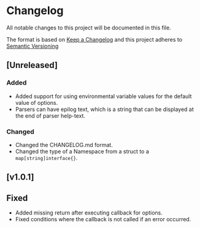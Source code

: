# Changelog
All notable changes to this project will be documented in this file.

The format is based on [Keep a Changelog](http://keepachangelog.com/) 
and this project adheres to [Semantic Versioning](http://semver.org/)

## [Unreleased]
### Added
- Added support for using environmental variable values for the default value
of options.
- Parsers can have epilog text, which is a string that can be displayed at the 
end of parser help-text.

### Changed
- Changed the CHANGELOG.md format.
- Changed the type of a Namespace from a struct to a `map[string]interface{}`.

## [v1.0.1]
## Fixed 
- Added missing return after executing callback for options.
- Fixed conditions where the callback is not called if an error occurred.
